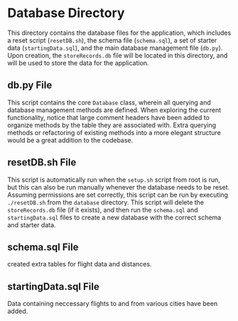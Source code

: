 # Database Directory

This directory contains the database files for the application, which includes a reset script (`resetDB.sh`), the schema file (`schema.sql`), a set of starter data (`startingData.sql`), and the main database management file (`db.py`). Upon creation, the `storeRecords.db` file will be located in this directory, and will be used to store the data for the application.

## db.py File

This script contains the core `Database` class, wherein all querying and database management methods are defined. When exploring the current functionality, notice that large comment headers have been added to organize methods by the table they are associated with. Extra querying methods or refactoring of existing methods into a more elegant structure would be a great addition to the codebase.

## resetDB.sh File

This script is automatically run when the `setup.sh` script from root is run, but this can also be run manually whenever the database needs to be reset. Assuming permissions are set correctly, this script can be run by executing `./resetDB.sh` from the `database` directory. This script will delete the `storeRecords.db` file (if it exists), and then run the `schema.sql` and `startingData.sql` files to create a new database with the correct schema and starter data.

## schema.sql File

created extra tables for flight data and distances.

## startingData.sql File

Data containing neccessary flights to and from various cities have been added.

